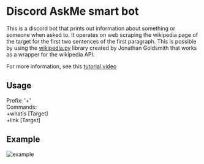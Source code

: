 # Discord AskMe smart bot

This is a discord bot that prints out information about something or someone when asked to. It operates on web scraping the wikipedia page of the target for the first two sentences of the first paragraph. This is possible by using the [wikipedia.py](https://github.com/goldsmith/Wikipedia) library created by Jonathan Goldsmith that works as a wrapper for the wikipedia API. 

For more information, see this [tutorial video](https://www.youtube.com/watch?v=hmDtaKPTyb4&t=20s) 

## Usage

Prefix: '+'  
Commands:   
+whatis [Target]  
+link [Target]


## Example

![example](https://user-images.githubusercontent.com/57116563/80855877-f66f2300-8c12-11ea-889b-12d4bd44a251.png)
